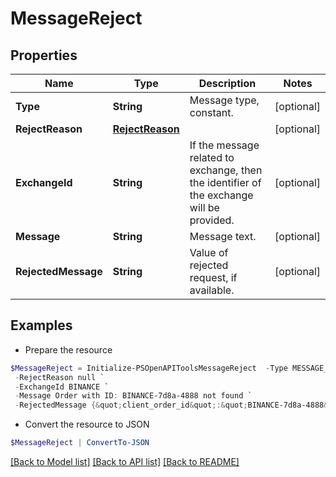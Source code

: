 # MessageReject
## Properties

Name | Type | Description | Notes
------------ | ------------- | ------------- | -------------
**Type** | **String** | Message type, constant. | [optional] 
**RejectReason** | [**RejectReason**](RejectReason.md) |  | [optional] 
**ExchangeId** | **String** | If the message related to exchange, then the identifier of the exchange will be provided. | [optional] 
**Message** | **String** | Message text. | [optional] 
**RejectedMessage** | **String** | Value of rejected request, if available. | [optional] 

## Examples

- Prepare the resource
```powershell
$MessageReject = Initialize-PSOpenAPIToolsMessageReject  -Type MESSAGE_REJECT `
 -RejectReason null `
 -ExchangeId BINANCE `
 -Message Order with ID: BINANCE-7d8a-4888 not found `
 -RejectedMessage {&quot;client_order_id&quot;:&quot;BINANCE-7d8a-4888&quot;,&quot;exchange_id&quot;:&quot;BINANCE&quot;,&quot;type&quot;:&quot;ORDER_CANCEL_SINGLE_REQUEST&quot;}
```

- Convert the resource to JSON
```powershell
$MessageReject | ConvertTo-JSON
```

[[Back to Model list]](../README.md#documentation-for-models) [[Back to API list]](../README.md#documentation-for-api-endpoints) [[Back to README]](../README.md)

